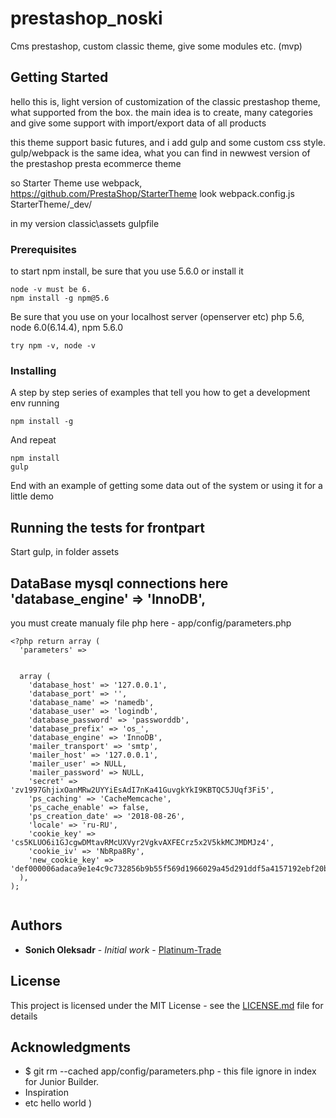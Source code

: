# prestashop_noski

Cms prestashop, custom classic theme, give some modules etc. (mvp)

## Getting Started

hello this is, light version of customization of the classic prestashop theme, what supported from the box.
the main idea is to create, many categories and give some support with import/export data of all products

this theme support basic futures, and i add gulp and some custom css style. gulp/webpack is the same idea, what you can find in newwest version of the prestashop presta ecommerce theme


so Starter Theme use webpack, https://github.com/PrestaShop/StarterTheme look webpack.config.js StarterTheme/_dev/

in my version classic\assets gulpfile  



### Prerequisites

to start npm install, be sure that you use 5.6.0   or install it  
```
node -v must be 6.
npm install -g npm@5.6 
```

Be sure that you use on your localhost server (openserver etc) 
php 5.6, node 6.0(6.14.4), npm 5.6.0 

```
try npm -v, node -v
```

### Installing

A step by step series of examples that tell you how to get a development env running

```
npm install -g 
```

And repeat

```
npm install
gulp
```

End with an example of getting some data out of the system or using it for a little demo

## Running the tests for frontpart

Start gulp, in folder assets 


## DataBase mysql connections here  'database_engine' => 'InnoDB',

you must create manualy file php here - app/config/parameters.php

```
<?php return array (
  'parameters' =>


  array (
    'database_host' => '127.0.0.1',
    'database_port' => '',
    'database_name' => 'namedb',
    'database_user' => 'logindb',
    'database_password' => 'passworddb',
    'database_prefix' => 'os_',
    'database_engine' => 'InnoDB',
    'mailer_transport' => 'smtp',
    'mailer_host' => '127.0.0.1',
    'mailer_user' => NULL,
    'mailer_password' => NULL,
    'secret' => 'zv1997GhjixOanMRw2UYYiEsAdI7nKa41GuvgkYkI9KBTQC5JUqf3Fi5',
    'ps_caching' => 'CacheMemcache',
    'ps_cache_enable' => false,
    'ps_creation_date' => '2018-08-26',
    'locale' => 'ru-RU',
    'cookie_key' => 'cs5KLUO6i1GJcgwDMtavRMcUXVyr2VgkvAXFECrz5x2V5kkMCJMDMJz4',
    'cookie_iv' => 'NbRpa8Ry',
    'new_cookie_key' => 'def000006adaca9e1e4c9c732856b9b55f569d1966029a45d291ddf5a4157192ebf20b86b3110c27bc580fd4e48c8a49bfc953ed5c867d30068064718fb7cd1eb94045ee',
  ),
);


```

## Authors

* **Sonich Oleksadr** - *Initial work* - [Platinum-Trade](https://github.com/tbunitrade)



## License

This project is licensed under the MIT License - see the [LICENSE.md](LICENSE.md) file for details

## Acknowledgments

* $ git rm --cached app/config/parameters.php  - this file ignore in index for Junior Builder.
* Inspiration
* etc
hello world )

